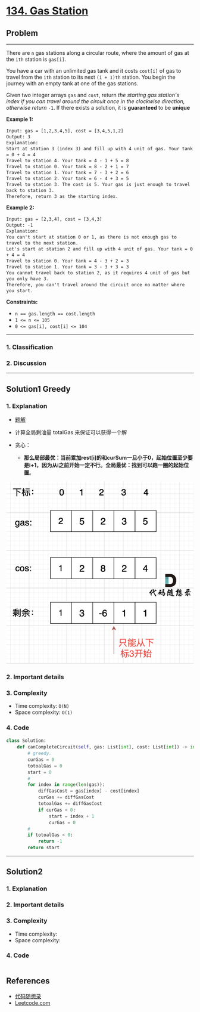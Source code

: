 # [134. Gas Station](https://leetcode.com/problems/gas-station/)

## Problem

*****

There are `n` gas stations along a circular route, where the amount of gas at the `ith` station is `gas[i]`.

You have a car with an unlimited gas tank and it costs `cost[i]` of gas to travel from the `ith` station to its next `(i + 1)th` station. You begin the journey with an empty tank at one of the gas stations.

Given two integer arrays `gas` and `cost`, return *the starting gas station's index if you can travel around the circuit once in the clockwise direction, otherwise return* `-1`. If there exists a solution, it is **guaranteed** to be **unique**

 

**Example 1:**

```
Input: gas = [1,2,3,4,5], cost = [3,4,5,1,2]
Output: 3
Explanation:
Start at station 3 (index 3) and fill up with 4 unit of gas. Your tank = 0 + 4 = 4
Travel to station 4. Your tank = 4 - 1 + 5 = 8
Travel to station 0. Your tank = 8 - 2 + 1 = 7
Travel to station 1. Your tank = 7 - 3 + 2 = 6
Travel to station 2. Your tank = 6 - 4 + 3 = 5
Travel to station 3. The cost is 5. Your gas is just enough to travel back to station 3.
Therefore, return 3 as the starting index.
```

**Example 2:**

```
Input: gas = [2,3,4], cost = [3,4,3]
Output: -1
Explanation:
You can't start at station 0 or 1, as there is not enough gas to travel to the next station.
Let's start at station 2 and fill up with 4 unit of gas. Your tank = 0 + 4 = 4
Travel to station 0. Your tank = 4 - 3 + 2 = 3
Travel to station 1. Your tank = 3 - 3 + 3 = 3
You cannot travel back to station 2, as it requires 4 unit of gas but you only have 3.
Therefore, you can't travel around the circuit once no matter where you start.
```

 

**Constraints:**

- `n == gas.length == cost.length`
- `1 <= n <= 105`
- `0 <= gas[i], cost[i] <= 104`

******

### 1. Classification



### 2. Discussion





*******

## Solution1 Greedy

### 1. Explanation

- [题解](https://github.com/youngyangyang04/leetcode-master/blob/master/problems/0134.%E5%8A%A0%E6%B2%B9%E7%AB%99.md)

- 计算全局剩油量 totalGas 来保证可以获得一个解
- 贪心：
  - **那么局部最优：当前累加rest[i]的和curSum一旦小于0，起始位置至少要是i+1，因为从i之前开始一定不行。全局最优：找到可以跑一圈的起始位置**。


![img](./0134%20Gas%20Station.assets/20230117165628.png)



### 2. Important details





### 3. Complexity

- Time complexity: `O(N)`
- Space complexity: `O(1)`



### 4. Code

```python
class Solution:
    def canCompleteCircuit(self, gas: List[int], cost: List[int]) -> int:
        # greedy.
        curGas = 0
        totoalGas = 0
        start = 0
        # 
        for index in range(len(gas)):
            diffGasCost = gas[index] - cost[index]
            curGas += diffGasCost
            totoalGas += diffGasCost
            if curGas < 0:
                start = index + 1
                curGas = 0
        # 
        if totoalGas < 0:
            return -1
        return start
```



********

## Solution2

### 1. Explanation





### 2. Important details





### 3. Complexity

- Time complexity:
- Space complexity:



### 4. Code

```python

```

## References

- [代码随想录 ](https://github.com/youngyangyang04/leetcode-master)
- [Leetcode.com](https://leetcode.com/problemset/all/)
